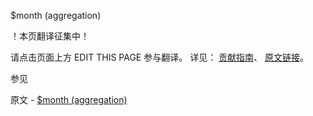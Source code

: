  $month (aggregation)

 ！本页翻译征集中！

请点击页面上方 EDIT THIS PAGE 参与翻译。
详见：
[贡献指南]( https://github.com/JinMuInfo/MongoDB-Manual-zh/blob/master/CONTRIBUTING.md )、
[原文链接](  https://docs.mongodb.com/manual/reference/operator/aggregation/month/  )。

 参见

原文 - [$month (aggregation)]( https://docs.mongodb.com/manual/reference/operator/aggregation/month/ )

